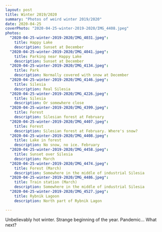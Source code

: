 ```yaml
---
layout: post
title: Winter 2019/2020
summary: "Photos of weird winter 2019/2020"
date: 2020-04-25
coverPhoto: "2020-04-25-winter-2019-2020/IMG_4408.jpeg"
photos:
  "2020-04-25-winter-2019-2020/IMG_4031.jpeg":
    title: Happy Lake
    description: Sunset at December
  "2020-04-25-winter-2019-2020/IMG_4041.jpeg":
    title: Parking near Happy Lake
    description: Sunset at December
  "2020-04-25-winter-2019-2020/IMG_4134.jpeg":
    title: Park
    description: Normally covered with snow at December
  "2020-04-25-winter-2019-2020/IMG_4146.jpeg":
    title: Silesia
    description: Real Silesia
  "2020-04-25-winter-2019-2020/IMG_4226.jpeg":
    title: Silesia
    description: Or somewhere close
  "2020-04-25-winter-2019-2020/IMG_4399.jpeg":
    title: Forest
    description: Silesian forest at February
  "2020-04-25-winter-2019-2020/IMG_4407.jpeg":
    title: Forest
    description: Silesian forest at February. Where's snow?
  "2020-04-25-winter-2019-2020/IMG_4408.jpeg":
    title: Lake in forest
    description: No snow, no ice. February
  "2020-04-25-winter-2019-2020/IMG_4458.jpeg":
    title: Sunset over Silesia
    description: March
  "2020-04-25-winter-2019-2020/IMG_4474.jpeg":
    title: Forest (March)
    description: Somewhere in the middle of industrial Silesia
  "2020-04-25-winter-2019-2020/IMG_4486.jpeg":
    title: Train station (March)
    description: Somewhere in the middle of industrial Silesia
  "2020-04-25-winter-2019-2020/IMG_4527.jpeg":
    title: Rybnik Lagoon
    description: North part of Rybnik Lagon

---
```


Unbelievably hot winter. Strange beginning of the year. Pandemic&hellip; What next?
